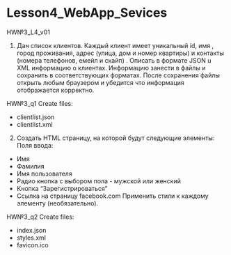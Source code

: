 # Lesson4_WebApp_Sevices
HW№3_L4_v01

1.	Дан список клиентов. Каждый клиент имеет уникальный id,  имя , город проживания, адрес (улица, дом и номер квартиры) и контакты (номера телефонов, емейл и скайп) . Описать в формате JSON u XML информацию о клиентах. Информацию занести в файлы и сохранить в соответствующих форматах. После сохранения файлы открыть любым браузером и убедится что информация отображается корректно. 

HW№3_q1
Create files:
- clientlist.json
- clientlist.xml



2.	Создать HTML страницу, на которой будут следующие элементы: 
   Поля ввода: 
   -   Имя 
   -   Фамилия 
   -   Имя пользователя
   -   Радио кнопка с выбором пола - мужской или женский 
   -   Кнопка “Зарегистрироваться”
   -   Ссылка на страницу  facebook.com
Применить стили к каждому элементу (необязательно).

HW№3_q2
Create files:
- index.json
- styles.xml
- favicon.ico
